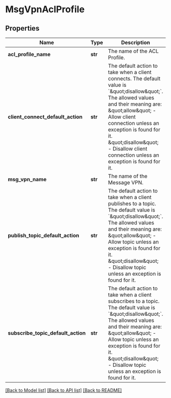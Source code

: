 # MsgVpnAclProfile

## Properties
Name | Type | Description | Notes
------------ | ------------- | ------------- | -------------
**acl_profile_name** | **str** | The name of the ACL Profile. | [optional] 
**client_connect_default_action** | **str** | The default action to take when a client connects. The default value is &#x60;\&quot;disallow\&quot;&#x60;. The allowed values and their meaning are:      \&quot;allow\&quot; - Allow client connection unless an exception is found for it.     \&quot;disallow\&quot; - Disallow client connection unless an exception is found for it.  | [optional] 
**msg_vpn_name** | **str** | The name of the Message VPN. | [optional] 
**publish_topic_default_action** | **str** | The default action to take when a client publishes to a topic. The default value is &#x60;\&quot;disallow\&quot;&#x60;. The allowed values and their meaning are:      \&quot;allow\&quot; - Allow topic unless an exception is found for it.     \&quot;disallow\&quot; - Disallow topic unless an exception is found for it.  | [optional] 
**subscribe_topic_default_action** | **str** | The default action to take when a client subscribes to a topic. The default value is &#x60;\&quot;disallow\&quot;&#x60;. The allowed values and their meaning are:      \&quot;allow\&quot; - Allow topic unless an exception is found for it.     \&quot;disallow\&quot; - Disallow topic unless an exception is found for it.  | [optional] 

[[Back to Model list]](../README.md#documentation-for-models) [[Back to API list]](../README.md#documentation-for-api-endpoints) [[Back to README]](../README.md)


